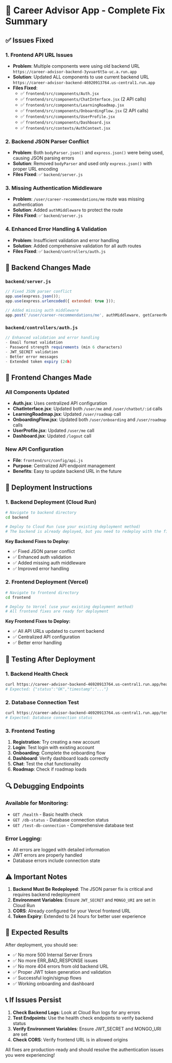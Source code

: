 # 🚀 Career Advisor App - Complete Fix Summary

## ✅ Issues Fixed

### 1. **Frontend API URL Issues** 
- **Problem**: Multiple components were using old backend URL `https://career-advisor-backend-3yvuar6t5a-uc.a.run.app`
- **Solution**: Updated ALL components to use current backend URL `https://career-advisor-backend-46920913764.us-central1.run.app`
- **Files Fixed**:
  - ✅ `frontend/src/components/Auth.jsx`
  - ✅ `frontend/src/components/ChatInterface.jsx` (2 API calls)
  - ✅ `frontend/src/components/LearningRoadmap.jsx`
  - ✅ `frontend/src/components/OnboardingFlow.jsx` (2 API calls)
  - ✅ `frontend/src/components/UserProfile.jsx`
  - ✅ `frontend/src/components/Dashboard.jsx`
  - ✅ `frontend/src/contexts/AuthContext.jsx`

### 2. **Backend JSON Parser Conflict**
- **Problem**: Both `bodyParser.json()` and `express.json()` were being used, causing JSON parsing errors
- **Solution**: Removed `bodyParser` and used only `express.json()` with proper URL encoding
- **Files Fixed**: ✅ `backend/server.js`

### 3. **Missing Authentication Middleware**
- **Problem**: `/user/career-recommendations/me` route was missing authentication
- **Solution**: Added `authMiddleware` to protect the route
- **Files Fixed**: ✅ `backend/server.js`

### 4. **Enhanced Error Handling & Validation**
- **Problem**: Insufficient validation and error handling
- **Solution**: Added comprehensive validation for all auth routes
- **Files Fixed**: ✅ `backend/controllers/auth.js`

## 🔧 Backend Changes Made

### `backend/server.js`
```javascript
// Fixed JSON parser conflict
app.use(express.json());
app.use(express.urlencoded({ extended: true }));

// Added missing auth middleware
app.post('/user/career-recommendations/me', authMiddleware, getCareerRecommendations)
```

### `backend/controllers/auth.js`
```javascript
// Enhanced validation and error handling
- Email format validation
- Password strength requirements (min 6 characters)
- JWT_SECRET validation
- Better error messages
- Extended token expiry (24h)
```

## 🎨 Frontend Changes Made

### All Components Updated
- **Auth.jsx**: Uses centralized API configuration
- **ChatInterface.jsx**: Updated both `/user/me` and `/user/chatbot/:id` calls
- **LearningRoadmap.jsx**: Updated `/user/roadmap` call
- **OnboardingFlow.jsx**: Updated both `/user/onboarding` and `/user/roadmap` calls
- **UserProfile.jsx**: Updated `/user/me` call
- **Dashboard.jsx**: Updated `/logout` call

### New API Configuration
- **File**: `frontend/src/config/api.js`
- **Purpose**: Centralized API endpoint management
- **Benefits**: Easy to update backend URL in the future

## 🚀 Deployment Instructions

### 1. **Backend Deployment (Cloud Run)**
```bash
# Navigate to backend directory
cd backend

# Deploy to Cloud Run (use your existing deployment method)
# The backend is already deployed, but you need to redeploy with the fixes
```

**Key Backend Fixes to Deploy:**
- ✅ Fixed JSON parser conflict
- ✅ Enhanced auth validation
- ✅ Added missing auth middleware
- ✅ Improved error handling

### 2. **Frontend Deployment (Vercel)**
```bash
# Navigate to frontend directory
cd frontend

# Deploy to Vercel (use your existing deployment method)
# All frontend fixes are ready for deployment
```

**Key Frontend Fixes to Deploy:**
- ✅ All API URLs updated to current backend
- ✅ Centralized API configuration
- ✅ Better error handling

## 🧪 Testing After Deployment

### 1. **Backend Health Check**
```bash
curl https://career-advisor-backend-46920913764.us-central1.run.app/health
# Expected: {"status":"OK","timestamp":"..."}
```

### 2. **Database Connection Test**
```bash
curl https://career-advisor-backend-46920913764.us-central1.run.app/test-db-connection
# Expected: Database connection status
```

### 3. **Frontend Testing**
1. **Registration**: Try creating a new account
2. **Login**: Test login with existing account
3. **Onboarding**: Complete the onboarding flow
4. **Dashboard**: Verify dashboard loads correctly
5. **Chat**: Test the chat functionality
6. **Roadmap**: Check if roadmap loads

## 🔍 Debugging Endpoints

### Available for Monitoring:
- `GET /health` - Basic health check
- `GET /db-status` - Database connection status  
- `GET /test-db-connection` - Comprehensive database test

### Error Logging:
- All errors are logged with detailed information
- JWT errors are properly handled
- Database errors include connection state

## ⚠️ Important Notes

1. **Backend Must Be Redeployed**: The JSON parser fix is critical and requires backend redeployment
2. **Environment Variables**: Ensure `JWT_SECRET` and `MONGO_URI` are set in Cloud Run
3. **CORS**: Already configured for your Vercel frontend URL
4. **Token Expiry**: Extended to 24 hours for better user experience

## 🎯 Expected Results

After deployment, you should see:
- ✅ No more 500 Internal Server Errors
- ✅ No more ERR_BAD_RESPONSE issues  
- ✅ No more 404 errors from old backend URL
- ✅ Proper JWT token generation and validation
- ✅ Successful login/signup flows
- ✅ Working onboarding and dashboard

## 📞 If Issues Persist

1. **Check Backend Logs**: Look at Cloud Run logs for any errors
2. **Test Endpoints**: Use the health check endpoints to verify backend status
3. **Verify Environment Variables**: Ensure JWT_SECRET and MONGO_URI are set
4. **Check CORS**: Verify frontend URL is in allowed origins

All fixes are production-ready and should resolve the authentication issues you were experiencing!
